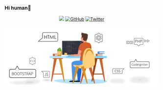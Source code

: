 ### Hi human👋
<p align="center">
  <a href="https://medium.com/@Stevemats"><img src="https://img.shields.io/badge/Follow%20Me%20On%20Medium-%40Stevemats-black"></a>
	<a href="https://github.com/stevemats"><img src="https://img.shields.io/github/followers/stevemats.svg?label=GitHub&style=social" alt="GitHub"></a>
	<a href="https://twitter.com/stevemats"><img src="https://img.shields.io/twitter/follow/stevematindi?label=Twitter&style=social" alt="Twitter"></a>

[![animated](https://github.com/stevemats/stevemats/blob/master/img/steve-code.gif)](https://stevematindi.com)


<!--
**stevemats/stevemats** is a ✨ _special_ ✨ repository because its `README.md` (this file) appears on your GitHub profile.

Here are some ideas to get you started:

- 🔭 I’m currently working on ...
- 🌱 I’m currently learning ...
- 👯 I’m looking to collaborate on ...
- 🤔 I’m looking for help with ...
- 💬 Ask me about ...
- 📫 How to reach me: ...
- 😄 Pronouns: ...
- ⚡ Fun fact: ...
-->
